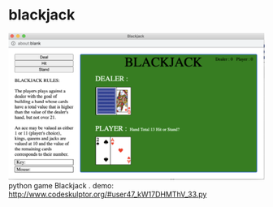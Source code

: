 # blackjack
![blackjack](blackjack.png)
python game Blackjack . demo: http://www.codeskulptor.org/#user47_kW17DHMThV_33.py
